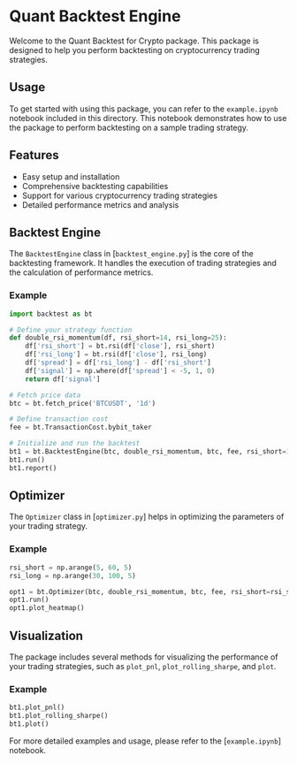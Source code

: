 # Quant Backtest Engine

Welcome to the Quant Backtest for Crypto package. This package is designed to help you perform backtesting on cryptocurrency trading strategies.


## Usage

To get started with using this package, you can refer to the `example.ipynb` notebook included in this directory. This notebook demonstrates how to use the package to perform backtesting on a sample trading strategy.

## Features

- Easy setup and installation
- Comprehensive backtesting capabilities
- Support for various cryptocurrency trading strategies
- Detailed performance metrics and analysis

## Backtest Engine

The `BacktestEngine` class in [`backtest_engine.py`] is the core of the backtesting framework. It handles the execution of trading strategies and the calculation of performance metrics.

### Example

```python
import backtest as bt

# Define your strategy function
def double_rsi_momentum(df, rsi_short=14, rsi_long=25):
    df['rsi_short'] = bt.rsi(df['close'], rsi_short)
    df['rsi_long'] = bt.rsi(df['close'], rsi_long)
    df['spread'] = df['rsi_long'] - df['rsi_short']
    df['signal'] = np.where(df['spread'] < -5, 1, 0)
    return df['signal']

# Fetch price data
btc = bt.fetch_price('BTCUSDT', '1d')

# Define transaction cost
fee = bt.TransactionCost.bybit_taker

# Initialize and run the backtest
bt1 = bt.BacktestEngine(btc, double_rsi_momentum, btc, fee, rsi_short=17, rsi_long=65)
bt1.run()
bt1.report()
```

## Optimizer

The `Optimizer` class in [`optimizer.py`] helps in optimizing the parameters of your trading strategy.

### Example

```python
rsi_short = np.arange(5, 60, 5)
rsi_long = np.arange(30, 100, 5)

opt1 = bt.Optimizer(btc, double_rsi_momentum, btc, fee, rsi_short=rsi_short, rsi_long=rsi_long)
opt1.run()
opt1.plot_heatmap()
```

## Visualization

The package includes several methods for visualizing the performance of your trading strategies, such as `plot_pnl`, `plot_rolling_sharpe`, and `plot`.

### Example

```python
bt1.plot_pnl()
bt1.plot_rolling_sharpe()
bt1.plot()
```

For more detailed examples and usage, please refer to the [`example.ipynb`] notebook.